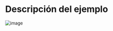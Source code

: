 # Descripción del ejemplo

![image](https://github.com/profeMelola/LM-09-2023-24/assets/91023374/8dbd509c-3d2b-4fda-ac22-f7e9b02665c6)



